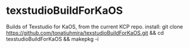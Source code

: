 # texstudioBuildForKaOS
Builds of Texstudio for KaOS, from the current KCP repo.
install: git clone https://github.com/tonatiuhmira/texstudioBuildForKaOS.git && cd texstudioBuildForKaOS && makepkg -i

